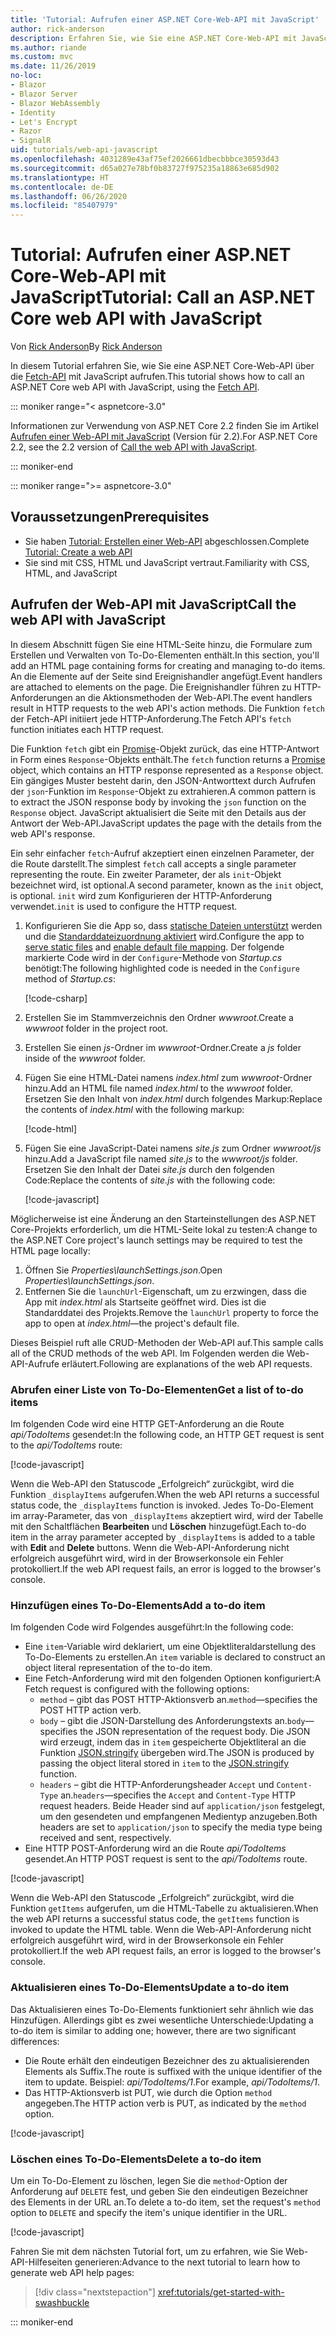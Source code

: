 ```yaml
---
title: 'Tutorial: Aufrufen einer ASP.NET Core-Web-API mit JavaScript'
author: rick-anderson
description: Erfahren Sie, wie Sie eine ASP.NET Core-Web-API mit JavaScript aufrufen.
ms.author: riande
ms.custom: mvc
ms.date: 11/26/2019
no-loc:
- Blazor
- Blazor Server
- Blazor WebAssembly
- Identity
- Let's Encrypt
- Razor
- SignalR
uid: tutorials/web-api-javascript
ms.openlocfilehash: 4031289e43af75ef2026661dbecbbbce30593d43
ms.sourcegitcommit: d65a027e78bf0b83727f975235a18863e685d902
ms.translationtype: HT
ms.contentlocale: de-DE
ms.lasthandoff: 06/26/2020
ms.locfileid: "85407979"
---
```

# <a name="tutorial-call-an-aspnet-core-web-api-with-javascript"></a><span data-ttu-id="24ba2-103">Tutorial: Aufrufen einer ASP.NET Core-Web-API mit JavaScript</span><span class="sxs-lookup"><span data-stu-id="24ba2-103">Tutorial: Call an ASP.NET Core web API with JavaScript</span></span>

<span data-ttu-id="24ba2-104">Von [Rick Anderson](https://twitter.com/RickAndMSFT)</span><span class="sxs-lookup"><span data-stu-id="24ba2-104">By [Rick Anderson](https://twitter.com/RickAndMSFT)</span></span>

<span data-ttu-id="24ba2-105">In diesem Tutorial erfahren Sie, wie Sie eine ASP.NET Core-Web-API über die [Fetch-API](https://developer.mozilla.org/docs/Web/API/Fetch_API) mit JavaScript aufrufen.</span><span class="sxs-lookup"><span data-stu-id="24ba2-105">This tutorial shows how to call an ASP.NET Core web API with JavaScript, using the [Fetch API](https://developer.mozilla.org/docs/Web/API/Fetch_API).</span></span>

::: moniker range="< aspnetcore-3.0"

<span data-ttu-id="24ba2-106">Informationen zur Verwendung von ASP.NET Core 2.2 finden Sie im Artikel [Aufrufen einer Web-API mit JavaScript](xref:tutorials/first-web-api#call-the-web-api-with-javascript) (Version für 2.2).</span><span class="sxs-lookup"><span data-stu-id="24ba2-106">For ASP.NET Core 2.2, see the 2.2 version of [Call the web API with JavaScript](xref:tutorials/first-web-api#call-the-web-api-with-javascript).</span></span>

::: moniker-end

::: moniker range=">= aspnetcore-3.0"

## <a name="prerequisites"></a><span data-ttu-id="24ba2-107">Voraussetzungen</span><span class="sxs-lookup"><span data-stu-id="24ba2-107">Prerequisites</span></span>

* <span data-ttu-id="24ba2-108">Sie haben [Tutorial: Erstellen einer Web-API](xref:tutorials/first-web-api) abgeschlossen.</span><span class="sxs-lookup"><span data-stu-id="24ba2-108">Complete [Tutorial: Create a web API](xref:tutorials/first-web-api)</span></span>
* <span data-ttu-id="24ba2-109">Sie sind mit CSS, HTML und JavaScript vertraut.</span><span class="sxs-lookup"><span data-stu-id="24ba2-109">Familiarity with CSS, HTML, and JavaScript</span></span>

## <a name="call-the-web-api-with-javascript"></a><span data-ttu-id="24ba2-110">Aufrufen der Web-API mit JavaScript</span><span class="sxs-lookup"><span data-stu-id="24ba2-110">Call the web API with JavaScript</span></span>

<span data-ttu-id="24ba2-111">In diesem Abschnitt fügen Sie eine HTML-Seite hinzu, die Formulare zum Erstellen und Verwalten von To-Do-Elementen enthält.</span><span class="sxs-lookup"><span data-stu-id="24ba2-111">In this section, you'll add an HTML page containing forms for creating and managing to-do items.</span></span> <span data-ttu-id="24ba2-112">An die Elemente auf der Seite sind Ereignishandler angefügt.</span><span class="sxs-lookup"><span data-stu-id="24ba2-112">Event handlers are attached to elements on the page.</span></span> <span data-ttu-id="24ba2-113">Die Ereignishandler führen zu HTTP-Anforderungen an die Aktionsmethoden der Web-API.</span><span class="sxs-lookup"><span data-stu-id="24ba2-113">The event handlers result in HTTP requests to the web API's action methods.</span></span> <span data-ttu-id="24ba2-114">Die Funktion `fetch` der Fetch-API initiiert jede HTTP-Anforderung.</span><span class="sxs-lookup"><span data-stu-id="24ba2-114">The Fetch API's `fetch` function initiates each HTTP request.</span></span>

<span data-ttu-id="24ba2-115">Die Funktion `fetch` gibt ein [Promise](https://developer.mozilla.org/docs/Web/JavaScript/Reference/Global_Objects/Promise)-Objekt zurück, das eine HTTP-Antwort in Form eines `Response`-Objekts enthält.</span><span class="sxs-lookup"><span data-stu-id="24ba2-115">The `fetch` function returns a [Promise](https://developer.mozilla.org/docs/Web/JavaScript/Reference/Global_Objects/Promise) object, which contains an HTTP response represented as a `Response` object.</span></span> <span data-ttu-id="24ba2-116">Ein gängiges Muster besteht darin, den JSON-Antworttext durch Aufrufen der `json`-Funktion im `Response`-Objekt zu extrahieren.</span><span class="sxs-lookup"><span data-stu-id="24ba2-116">A common pattern is to extract the JSON response body by invoking the `json` function on the `Response` object.</span></span> <span data-ttu-id="24ba2-117">JavaScript aktualisiert die Seite mit den Details aus der Antwort der Web-API.</span><span class="sxs-lookup"><span data-stu-id="24ba2-117">JavaScript updates the page with the details from the web API's response.</span></span>

<span data-ttu-id="24ba2-118">Ein sehr einfacher `fetch`-Aufruf akzeptiert einen einzelnen Parameter, der die Route darstellt.</span><span class="sxs-lookup"><span data-stu-id="24ba2-118">The simplest `fetch` call accepts a single parameter representing the route.</span></span> <span data-ttu-id="24ba2-119">Ein zweiter Parameter, der als `init`-Objekt bezeichnet wird, ist optional.</span><span class="sxs-lookup"><span data-stu-id="24ba2-119">A second parameter, known as the `init` object, is optional.</span></span> <span data-ttu-id="24ba2-120">`init` wird zum Konfigurieren der HTTP-Anforderung verwendet.</span><span class="sxs-lookup"><span data-stu-id="24ba2-120">`init` is used to configure the HTTP request.</span></span>

1. <span data-ttu-id="24ba2-121">Konfigurieren Sie die App so, dass [statische Dateien unterstützt](/dotnet/api/microsoft.aspnetcore.builder.staticfileextensions.usestaticfiles#Microsoft_AspNetCore_Builder_StaticFileExtensions_UseStaticFiles_Microsoft_AspNetCore_Builder_IApplicationBuilder_) werden und die [Standarddateizuordnung aktiviert](/dotnet/api/microsoft.aspnetcore.builder.defaultfilesextensions.usedefaultfiles#Microsoft_AspNetCore_Builder_DefaultFilesExtensions_UseDefaultFiles_Microsoft_AspNetCore_Builder_IApplicationBuilder_) wird.</span><span class="sxs-lookup"><span data-stu-id="24ba2-121">Configure the app to [serve static files](/dotnet/api/microsoft.aspnetcore.builder.staticfileextensions.usestaticfiles#Microsoft_AspNetCore_Builder_StaticFileExtensions_UseStaticFiles_Microsoft_AspNetCore_Builder_IApplicationBuilder_) and [enable default file mapping](/dotnet/api/microsoft.aspnetcore.builder.defaultfilesextensions.usedefaultfiles#Microsoft_AspNetCore_Builder_DefaultFilesExtensions_UseDefaultFiles_Microsoft_AspNetCore_Builder_IApplicationBuilder_).</span></span> <span data-ttu-id="24ba2-122">Der folgende markierte Code wird in der `Configure`-Methode von *Startup.cs* benötigt:</span><span class="sxs-lookup"><span data-stu-id="24ba2-122">The following highlighted code is needed in the `Configure` method of *Startup.cs*:</span></span>

    [!code-csharp[](first-web-api/samples/3.0/TodoApi/StartupJavaScript.cs?highlight=8-9&name=snippet_configure)]

1. <span data-ttu-id="24ba2-123">Erstellen Sie im Stammverzeichnis den Ordner *wwwroot*.</span><span class="sxs-lookup"><span data-stu-id="24ba2-123">Create a *wwwroot* folder in the project root.</span></span>

1. <span data-ttu-id="24ba2-124">Erstellen Sie einen *js*-Ordner im *wwwroot*-Ordner.</span><span class="sxs-lookup"><span data-stu-id="24ba2-124">Create a *js* folder inside of the *wwwroot* folder.</span></span>

1. <span data-ttu-id="24ba2-125">Fügen Sie eine HTML-Datei namens *index.html* zum *wwwroot*-Ordner hinzu.</span><span class="sxs-lookup"><span data-stu-id="24ba2-125">Add an HTML file named *index.html* to the *wwwroot* folder.</span></span> <span data-ttu-id="24ba2-126">Ersetzen Sie den Inhalt von *index.html* durch folgendes Markup:</span><span class="sxs-lookup"><span data-stu-id="24ba2-126">Replace the contents of *index.html* with the following markup:</span></span>

    [!code-html[](first-web-api/samples/3.0/TodoApi/wwwroot/index.html)]

1. <span data-ttu-id="24ba2-127">Fügen Sie eine JavaScript-Datei namens *site.js* zum Ordner *wwwroot/js* hinzu.</span><span class="sxs-lookup"><span data-stu-id="24ba2-127">Add a JavaScript file named *site.js* to the *wwwroot/js* folder.</span></span> <span data-ttu-id="24ba2-128">Ersetzen Sie den Inhalt der Datei *site.js* durch den folgenden Code:</span><span class="sxs-lookup"><span data-stu-id="24ba2-128">Replace the contents of *site.js* with the following code:</span></span>

    [!code-javascript[](first-web-api/samples/3.0/TodoApi/wwwroot/js/site.js?name=snippet_SiteJs)]

<span data-ttu-id="24ba2-129">Möglicherweise ist eine Änderung an den Starteinstellungen des ASP.NET Core-Projekts erforderlich, um die HTML-Seite lokal zu testen:</span><span class="sxs-lookup"><span data-stu-id="24ba2-129">A change to the ASP.NET Core project's launch settings may be required to test the HTML page locally:</span></span>

1. <span data-ttu-id="24ba2-130">Öffnen Sie *Properties\launchSettings.json*.</span><span class="sxs-lookup"><span data-stu-id="24ba2-130">Open *Properties\launchSettings.json*.</span></span>
1. <span data-ttu-id="24ba2-131">Entfernen Sie die `launchUrl`-Eigenschaft, um zu erzwingen, dass die App mit *index.html* als Startseite geöffnet wird. Dies ist die Standarddatei des Projekts.</span><span class="sxs-lookup"><span data-stu-id="24ba2-131">Remove the `launchUrl` property to force the app to open at *index.html*&mdash;the project's default file.</span></span>

<span data-ttu-id="24ba2-132">Dieses Beispiel ruft alle CRUD-Methoden der Web-API auf.</span><span class="sxs-lookup"><span data-stu-id="24ba2-132">This sample calls all of the CRUD methods of the web API.</span></span> <span data-ttu-id="24ba2-133">Im Folgenden werden die Web-API-Aufrufe erläutert.</span><span class="sxs-lookup"><span data-stu-id="24ba2-133">Following are explanations of the web API requests.</span></span>

### <a name="get-a-list-of-to-do-items"></a><span data-ttu-id="24ba2-134">Abrufen einer Liste von To-Do-Elementen</span><span class="sxs-lookup"><span data-stu-id="24ba2-134">Get a list of to-do items</span></span>

<span data-ttu-id="24ba2-135">Im folgenden Code wird eine HTTP GET-Anforderung an die Route *api/TodoItems* gesendet:</span><span class="sxs-lookup"><span data-stu-id="24ba2-135">In the following code, an HTTP GET request is sent to the *api/TodoItems* route:</span></span>

[!code-javascript[](first-web-api/samples/3.0/TodoApi/wwwroot/js/site.js?name=snippet_GetItems)]

<span data-ttu-id="24ba2-136">Wenn die Web-API den Statuscode „Erfolgreich“ zurückgibt, wird die Funktion `_displayItems` aufgerufen.</span><span class="sxs-lookup"><span data-stu-id="24ba2-136">When the web API returns a successful status code, the `_displayItems` function is invoked.</span></span> <span data-ttu-id="24ba2-137">Jedes To-Do-Element im array-Parameter, das von `_displayItems` akzeptiert wird, wird der Tabelle mit den Schaltflächen **Bearbeiten** und **Löschen** hinzugefügt.</span><span class="sxs-lookup"><span data-stu-id="24ba2-137">Each to-do item in the array parameter accepted by `_displayItems` is added to a table with **Edit** and **Delete** buttons.</span></span> <span data-ttu-id="24ba2-138">Wenn die Web-API-Anforderung nicht erfolgreich ausgeführt wird, wird in der Browserkonsole ein Fehler protokolliert.</span><span class="sxs-lookup"><span data-stu-id="24ba2-138">If the web API request fails, an error is logged to the browser's console.</span></span>

### <a name="add-a-to-do-item"></a><span data-ttu-id="24ba2-139">Hinzufügen eines To-Do-Elements</span><span class="sxs-lookup"><span data-stu-id="24ba2-139">Add a to-do item</span></span>

<span data-ttu-id="24ba2-140">Im folgenden Code wird Folgendes ausgeführt:</span><span class="sxs-lookup"><span data-stu-id="24ba2-140">In the following code:</span></span>

* <span data-ttu-id="24ba2-141">Eine `item`-Variable wird deklariert, um eine Objektliteraldarstellung des To-Do-Elements zu erstellen.</span><span class="sxs-lookup"><span data-stu-id="24ba2-141">An `item` variable is declared to construct an object literal representation of the to-do item.</span></span>
* <span data-ttu-id="24ba2-142">Eine Fetch-Anforderung wird mit den folgenden Optionen konfiguriert:</span><span class="sxs-lookup"><span data-stu-id="24ba2-142">A Fetch request is configured with the following options:</span></span>
  * <span data-ttu-id="24ba2-143">`method` – gibt das POST HTTP-Aktionsverb an.</span><span class="sxs-lookup"><span data-stu-id="24ba2-143">`method`&mdash;specifies the POST HTTP action verb.</span></span>
  * <span data-ttu-id="24ba2-144">`body` – gibt die JSON-Darstellung des Anforderungstexts an.</span><span class="sxs-lookup"><span data-stu-id="24ba2-144">`body`&mdash;specifies the JSON representation of the request body.</span></span> <span data-ttu-id="24ba2-145">Die JSON wird erzeugt, indem das in `item` gespeicherte Objektliteral an die Funktion [JSON.stringify](https://developer.mozilla.org/docs/Web/JavaScript/Reference/Global_Objects/JSON/stringify) übergeben wird.</span><span class="sxs-lookup"><span data-stu-id="24ba2-145">The JSON is produced by passing the object literal stored in `item` to the [JSON.stringify](https://developer.mozilla.org/docs/Web/JavaScript/Reference/Global_Objects/JSON/stringify) function.</span></span>
  * <span data-ttu-id="24ba2-146">`headers` – gibt die HTTP-Anforderungsheader `Accept` und `Content-Type` an.</span><span class="sxs-lookup"><span data-stu-id="24ba2-146">`headers`&mdash;specifies the `Accept` and `Content-Type` HTTP request headers.</span></span> <span data-ttu-id="24ba2-147">Beide Header sind auf `application/json` festgelegt, um den gesendeten und empfangenen Medientyp anzugeben.</span><span class="sxs-lookup"><span data-stu-id="24ba2-147">Both headers are set to `application/json` to specify the media type being received and sent, respectively.</span></span>
* <span data-ttu-id="24ba2-148">Eine HTTP POST-Anforderung wird an die Route *api/TodoItems* gesendet.</span><span class="sxs-lookup"><span data-stu-id="24ba2-148">An HTTP POST request is sent to the *api/TodoItems* route.</span></span>

[!code-javascript[](first-web-api/samples/3.0/TodoApi/wwwroot/js/site.js?name=snippet_AddItem)]

<span data-ttu-id="24ba2-149">Wenn die Web-API den Statuscode „Erfolgreich“ zurückgibt, wird die Funktion `getItems` aufgerufen, um die HTML-Tabelle zu aktualisieren.</span><span class="sxs-lookup"><span data-stu-id="24ba2-149">When the web API returns a successful status code, the `getItems` function is invoked to update the HTML table.</span></span> <span data-ttu-id="24ba2-150">Wenn die Web-API-Anforderung nicht erfolgreich ausgeführt wird, wird in der Browserkonsole ein Fehler protokolliert.</span><span class="sxs-lookup"><span data-stu-id="24ba2-150">If the web API request fails, an error is logged to the browser's console.</span></span>

### <a name="update-a-to-do-item"></a><span data-ttu-id="24ba2-151">Aktualisieren eines To-Do-Elements</span><span class="sxs-lookup"><span data-stu-id="24ba2-151">Update a to-do item</span></span>

<span data-ttu-id="24ba2-152">Das Aktualisieren eines To-Do-Elements funktioniert sehr ähnlich wie das Hinzufügen. Allerdings gibt es zwei wesentliche Unterschiede:</span><span class="sxs-lookup"><span data-stu-id="24ba2-152">Updating a to-do item is similar to adding one; however, there are two significant differences:</span></span>

* <span data-ttu-id="24ba2-153">Die Route erhält den eindeutigen Bezeichner des zu aktualisierenden Elements als Suffix.</span><span class="sxs-lookup"><span data-stu-id="24ba2-153">The route is suffixed with the unique identifier of the item to update.</span></span> <span data-ttu-id="24ba2-154">Beispiel: *api/TodoItems/1*.</span><span class="sxs-lookup"><span data-stu-id="24ba2-154">For example, *api/TodoItems/1*.</span></span>
* <span data-ttu-id="24ba2-155">Das HTTP-Aktionsverb ist PUT, wie durch die Option `method` angegeben.</span><span class="sxs-lookup"><span data-stu-id="24ba2-155">The HTTP action verb is PUT, as indicated by the `method` option.</span></span>

[!code-javascript[](first-web-api/samples/3.0/TodoApi/wwwroot/js/site.js?name=snippet_UpdateItem)]

### <a name="delete-a-to-do-item"></a><span data-ttu-id="24ba2-156">Löschen eines To-Do-Elements</span><span class="sxs-lookup"><span data-stu-id="24ba2-156">Delete a to-do item</span></span>

<span data-ttu-id="24ba2-157">Um ein To-Do-Element zu löschen, legen Sie die `method`-Option der Anforderung auf `DELETE` fest, und geben Sie den eindeutigen Bezeichner des Elements in der URL an.</span><span class="sxs-lookup"><span data-stu-id="24ba2-157">To delete a to-do item, set the request's `method` option to `DELETE` and specify the item's unique identifier in the URL.</span></span>

[!code-javascript[](first-web-api/samples/3.0/TodoApi/wwwroot/js/site.js?name=snippet_DeleteItem)]

<span data-ttu-id="24ba2-158">Fahren Sie mit dem nächsten Tutorial fort, um zu erfahren, wie Sie Web-API-Hilfeseiten generieren:</span><span class="sxs-lookup"><span data-stu-id="24ba2-158">Advance to the next tutorial to learn how to generate web API help pages:</span></span>

> [!div class="nextstepaction"]
> <xref:tutorials/get-started-with-swashbuckle>

::: moniker-end
